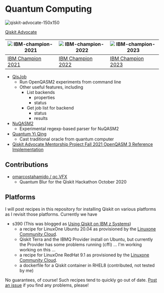 # Quantum Computing

![qiskit-advocate-150x150](https://images.credly.com/size/110x110/images/fb598ca2-1bd2-4674-a49f-3b55445f47f9/IBM_Qiskit_Advocate_-_Advanced_v2.png)

[Qiskit Advocate](https://www.credly.com/badges/27976146-e4a9-47c6-8a2d-f7e932ea3177/public_url)

| ![IBM-champion-2021](https://images.youracclaim.com/size/110x110/images/44a9ba34-ff61-4ccf-9381-e422fdb61f5c/IBM_Champion_2021_-_New_Design_v3.png) | ![IBM-champion-2022](https://images.credly.com/size/110x110/images/d2ecfda3-ebc4-47e0-9a0b-d976e72e7d7c/image.png) | ![IBM-champion-2023](https://images.credly.com/size/110x110/images/708c7a48-7111-4ef3-96a0-1d1bdebb2a3c/image.png)
| ------ | ------ | ----- |
| [IBM Champion 2021](https://www.youracclaim.com/badges/528d23d6-087f-4698-8d17-d59688106ac4/public_url) | [IBM Champion 2022](https://www.credly.com/badges/ec1e324e-48e0-4f02-acf6-e1bd017b02d6/public_url) | [IBM Champion 2023](https://www.credly.com/badges/6316a309-f08b-4e4a-bc41-d4a490b76a19/public_url)

* [QisJob](https://github.com/jwoehr/qisjob)
  * Run OpenQASM2 experiments from command line
  * Other useful features, including
    * List backends
      * properties
      * status
    * Get job list for backend
      * status
      * results
* [NuQASM2](https://github.com/jwoehr/nuqasm2)
  * Experimental regexp-based parser for NuQASM2
* [Quantum Yi Qing](https://github.com/jwoehr/quantum_yiqing)
  * Cast traditional oracle from quantum computer
* [Qiskit Advocate Mentorship Project Fall 2021 OpenQASM 3 Reference Implementation](https://github.com/mentor-fall2021-openqasm)

## Contributions

* [omarcostahamido / qc.VFX](https://github.com/omarcostahamido/qc.VFX)
  * Quantum Blur for the Qiskit Hackathon October 2020

## Platforms

I will post recipes in this repository for installing Qiskit on various platforms as I revisit those platforms.
Currently we have

* s390 (This was blogged as [Using Qiskit on IBM z Systems](https://medium.com/qiskit/using-qiskit-on-ibm-z-systems-398c0c68ffad))
  * a recipe for LinuxOne Ubuntu 20.04 as provisioned by the [Linuxone Community Cloud](https://linuxone.cloud.marist.edu/#/login).
  * Qiskit Terra and the IBMQ Provider install on Ubuntu, but currently the Provider has some problems running (cffi) ... I'm working working on this ...
  * a recipe for LinuxOne RedHat 9.1 as provisioned by the [Linuxone Community Cloud](https://linuxone.cloud.marist.edu/#/login).
  * a dockerfile for a Qiskit container in RHEL8 (contributed, not tested by me)

No guarantees, of course! Such recipes tend to quickly go out of date. [Post an issue](https://github.com/jwoehr/Quantum-Computing/issues) if you find any problems, please!

